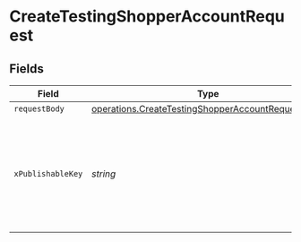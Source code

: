 # CreateTestingShopperAccountRequest


## Fields

| Field                                                                                                                                                                 | Type                                                                                                                                                                  | Required                                                                                                                                                              | Description                                                                                                                                                           |
| --------------------------------------------------------------------------------------------------------------------------------------------------------------------- | --------------------------------------------------------------------------------------------------------------------------------------------------------------------- | --------------------------------------------------------------------------------------------------------------------------------------------------------------------- | --------------------------------------------------------------------------------------------------------------------------------------------------------------------- |
| `requestBody`                                                                                                                                                         | [operations.CreateTestingShopperAccountRequestBody](../../models/operations/createtestingshopperaccountrequestbody.md)                                                | :heavy_minus_sign:                                                                                                                                                    | N/A                                                                                                                                                                   |
| `xPublishableKey`                                                                                                                                                     | *string*                                                                                                                                                              | :heavy_minus_sign:                                                                                                                                                    | The publicly viewable identifier used to identify a merchant division. This key is found in the Developer > API section of the Bolt Merchant Dashboard [RECOMMENDED]. |